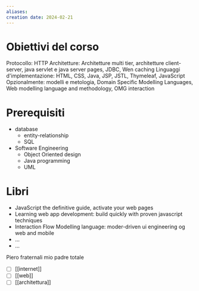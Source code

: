 ```yaml
---
aliases: 
creation date: 2024-02-21
---
```


# Obiettivi del corso
Protocollo: HTTP
Architetture: Architetture multi tier, architetture client-server, java servlet e java server pages, JDBC, Wen caching
Linguaggi d'implementazione: HTML, CSS, Java, JSP, JSTL, Thymeleaf, JavaScript
Opzionalmente: modelli e metologia, Domain Specific Modelling Languages, Web modelling language and methodology, OMG interaction

# Prerequisiti
- database
	- entity-relationship
	- SQL
- Software Engineering
	- Object Oriented design
	- Java programming
	- UML


# Libri
- JavaScript the definitive guide, activate your web pages
- Learning web app development: build quickly with proven javascript techniques
- Interaction Flow Modelling language: moder-driven ui engineering og web and mobile
- ...
- ...

Piero fraternali mio padre totale
- [ ] [[internet]]
- [ ] [[web]]
- [ ] [[architettura]]